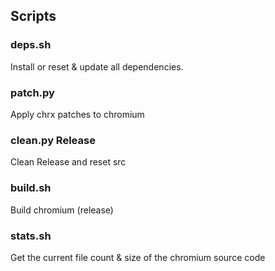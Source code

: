 ## Scripts

### deps.sh
Install or reset & update all dependencies.

### patch.py
Apply chrx patches to chromium

### clean.py Release
Clean Release and reset src

### build.sh
Build chromium (release)

### stats.sh

Get the current file count & size of the chromium source code